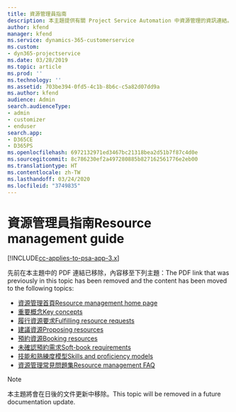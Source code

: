 ```yaml
---
title: 資源管理員指南
description: 本主題提供有關 Project Service Automation 中資源管理的資訊連結。
author: kfend
manager: kfend
ms.service: dynamics-365-customerservice
ms.custom:
- dyn365-projectservice
ms.date: 03/28/2019
ms.topic: article
ms.prod: ''
ms.technology: ''
ms.assetid: 703be394-0fd5-4c1b-8b6c-c5a82d07dd9a
ms.author: kfend
audience: Admin
search.audienceType:
- admin
- customizer
- enduser
search.app:
- D365CE
- D365PS
ms.openlocfilehash: 6972132971ed3467bc21318bea2d51b7f87c4d0e
ms.sourcegitcommit: 8c786230ef2a497280885b827162561776e2eb00
ms.translationtype: HT
ms.contentlocale: zh-TW
ms.lasthandoff: 03/24/2020
ms.locfileid: "3749835"
---
```

# <a name="resource-management-guide"></a><span data-ttu-id="4c237-103">資源管理員指南</span><span class="sxs-lookup"><span data-stu-id="4c237-103">Resource management guide</span></span>

[!INCLUDE[cc-applies-to-psa-app-3.x](../../includes/cc-applies-to-psa-app-3x.md)]

<span data-ttu-id="4c237-104">先前在本主題中的 PDF 連結已移除，內容移至下列主題：</span><span class="sxs-lookup"><span data-stu-id="4c237-104">The PDF link that was previously in this topic has been removed and the content has been moved to the following topics:</span></span>

- [<span data-ttu-id="4c237-105">資源管理首頁</span><span class="sxs-lookup"><span data-stu-id="4c237-105">Resource management home page</span></span>](../resource-management-home-page.md)
- [<span data-ttu-id="4c237-106">重要概念</span><span class="sxs-lookup"><span data-stu-id="4c237-106">Key concepts</span></span>](../reports-key-concepts.md)
- [<span data-ttu-id="4c237-107">履行資源要求</span><span class="sxs-lookup"><span data-stu-id="4c237-107">Fulfilling resource requests</span></span>](../resource-management-fulfill-requests.md)
- [<span data-ttu-id="4c237-108">建議資源</span><span class="sxs-lookup"><span data-stu-id="4c237-108">Proposing resources</span></span>](../resource-management-propose-resources.md)
- [<span data-ttu-id="4c237-109">預約資源</span><span class="sxs-lookup"><span data-stu-id="4c237-109">Booking resources</span></span>](../resource-management-book-resources-scheduleboard.md)
- [<span data-ttu-id="4c237-110">未確認預約需求</span><span class="sxs-lookup"><span data-stu-id="4c237-110">Soft-book requirements</span></span>](../resource-management-softbook-requirements.md)
- [<span data-ttu-id="4c237-111">技能和熟練度模型</span><span class="sxs-lookup"><span data-stu-id="4c237-111">Skills and proficiency models</span></span>](../resource-management-skills-proficiency.md)
- [<span data-ttu-id="4c237-112">資源管理常見問題集</span><span class="sxs-lookup"><span data-stu-id="4c237-112">Resource management FAQ</span></span>](../resource-management-faq.md)

> [!NOTE]
> <span data-ttu-id="4c237-113">本主題將會在日後的文件更新中移除。</span><span class="sxs-lookup"><span data-stu-id="4c237-113">This topic will be removed in a future documentation update.</span></span> 
